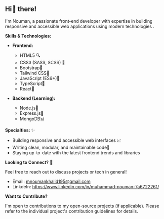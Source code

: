 ## Hi👋 there! 

I'm Nouman, a passionate front-end developer  with expertise in building responsive and accessible web applications using modern technologies .

**Skills & Technologies:**

* **Frontend:** 
    * HTML5 🔍
    * CSS3 (SASS, SCSS) 🎨 
    * Bootstrap🚀
    * Tailwind CSS💪
    * JavaScript (ES6+)🤖
    * TypeScript📝
    * React🔴 

* **Backend (Learning):** 
    * Node.js🔵 
    * Express.js🔹 
    * MongoDB📊

**Specialties:** ✨

* Building responsive and accessible web interfaces 📈
* Writing clean, modular, and maintainable code📝  
* Staying up-to-date with the latest frontend trends and libraries  

**Looking to Connect?** 📧

Feel free to reach out to discuss projects or tech in general!

* Email: mnoumankhalid195@gmail.com
* LinkdeIn: https://www.linkedin.com/in/muhammad-nouman-7a6722261/

**Want to Contribute?** 

I'm open to contributions to my open-source projects (if applicable). Please refer to the individual project's contribution guidelines for details. 
